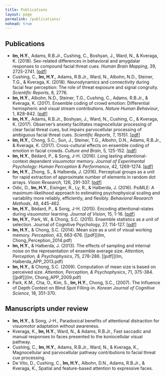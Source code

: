 ```yaml
---
title: Publications
layout: page
permalink: /publications/
nohead: true
---
```


## Publications
* **Im, H.Y.**, Adams, R.B.Jr., Cushing, C., Boshyan, J., Ward, N., & Kveraga, K. (2018). Sex-related differences in behavioral and amygdalar responses to compound facial threat cues. _Human Brain Mapping_, 39, 2725-2741. [[pdf]](Im_Hum._Brain_Mapp._2018.pdf)
* Cushing, C., **Im, H.Y.**, Adams, R.B.Jr., Ward, N., Albohn, N.D., Steiner, T.G., & Kveraga, K. (2018). Neurodynamics and connectivity during facial fear perception: The role of threat exposure and signal congruity. _Scientific Reports_, 8, 2776.
* **Im, H.Y.**, Albohn, N.D., Steiner, T.G., Cushing, C., Adams, R.B.Jr., & Kveraga, K. (2017). Ensemble coding of crowd emotion: Differential hemispheric and visual stream contributions. _Nature Human Behaviour_, 1, 828-842. [[pdf]](Im_etal_NHB_2017.pdf)
* **Im, H.Y.**, Adams, R.B.Jr., Boshyan, J., Ward, N., Cushing, C., & Kveraga, K. (2017). Observer’s anxiety facilitates magnocellular processing of clear facial threat cues, but impairs parvocellular processing of ambiguous facial threat cues. _Scientific Reports_, 7, 15151. [[pdf]](Im_etal_Sci_Rep_2017.pdf)
* **Im, H.Y.**, Chong, S.C., Sun, J., Steiner, T.G., Albohn, D.N., Adams, R.B.Jr., & Kveraga, K. (2017). Cross-cultural effects on ensemble coding of emotion in facial crowds. _Culture and Brain_, 5, 125-152. [[pdf]](Im_etal_Cult_Br_2017.pdf)
* **Im, H.Y.**, Bédard, P., & Song, J-H. (2016). Long lasting attentional-context dependent visuomotor memory. _Journal of Experimental Psychology: Human Perception & Performance_, 42, 1269-1274. [[pdf]](Imetal_JEP_2016.pdf)
* **Im, H.Y.**, Zhong, S., & Halberda, J. (2016). Perceptual groups as a unit for rapid extraction of approximate number of elements in random dot arrays. _Vision Research_, 126, 291-307. [[pdf]](Imetal_VR_2016.pdf)
* Odic, D., **Im, H.Y.**, Eisinger, R., Ly, R., & Halberda, J. (2016). PsiMLE: A maximum-likelihood approach to estimating psychophysical scaling and variability more reliably, efficiently, and flexibly. _Behavioral Research Methods_, 48, 445-462.  
* **Im, H.Y.**, Bédard, P., & Song, J-H. (2015). Encoding attentional-states during visuomotor learning. _Journal of Vision_, 15, 1-16. [[pdf]](Imetal_JOV_2015.pdf)
* **Im, H.Y.**, Park, W., & Chong, S.C. (2015). Ensemble statistics as a unit of selection. Journal of Cognitive Psychology, 27, 114-127. [[pdf]](Imetal_JCP_2015.pdf)   
* **Im, H.Y.**, & Chong, S.C. (2014). Mean size as a unit of visual working memory. _Perception_, 43, 663-676. [[pdf]](Im, Chong_Perception_2014.pdf)
* **Im, H.Y.**, & Halberda, J. (2013). The effects of sampling and internal noise on the representation of ensemble average size. _Attention, Perception, & Psychophysics_, 75, 278-286. [[pdf]](Im, Halberda_APP_2013.pdf)
* **Im, H.Y.**, & Chong, S.C. (2009). Computation of mean size is based on perceived size. _Attention, Perception, & Psychophysics_, 71, 375-384. [[pdf]](Im, Chong_APP_2009.pdf)
* Park, K.M., Cha, O., Kim, S., **Im, H.Y.**, Chong, S.C., (2007). The Influence of Depth Context on Blind Spot Filling-in. _Korean Journal of Cognitive Science_, 18, 351-370.

## Manuscripts under review
* **Im, H.Y.**, & Song, J-H., Paradoxical benefits of attentional distraction for visuomotor adaptation without awareness. 
* Kveraga, K., **Im, H.Y.**, Ward, N., & Adams, R.B.Jr., Fast saccadic and manual responses to faces presented to the koniocellular visual pathway. 
* Cushing, C., **Im, H.Y.**, Adams, R.B.Jr., Ward, N., & Kveraga, K., Magnocellular and parvocellular pathway contributions to facial threat cue processing. 
* De Vito, D., Cushing, C., **Im, H.Y.**, Albohn, D.N., Adams, R.B.Jr., & Kveraga, K., Spatial and feature-based attention to expressive faces. 

